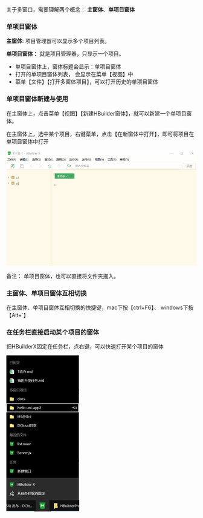 关于多窗口，需要理解两个概念： **主窗体**、**单项目窗体**

### 单项目窗体

**主窗体**:  项目管理器可以显示多个项目列表。

**单项目窗体**： 就是项目管理器，只显示一个项目。

- 单项目窗体上，窗体标题会显示：单项目窗体
- 打开的单项目窗体列表， 会显示在菜单【视图】中
- 菜单【文件】【打开多窗体项目】，可以打开历史的单项目窗体


### 单项目窗体新建与使用

在主窗体上，点击菜单【视图】【新建HBuilder窗体】，就可以新建一个单项目窗体。

在主窗体上，选中某个项目，右键菜单，点击【在新窗体中打开】，即可将项目在单项目窗体中打开

<img src="/static/snapshots/tutorial/multi-window-1.gif" style="zoom:90%" />


备注： 单项目窗体，也可以直接将文件夹拖入。


### 主窗体、单项目窗体互相切换

在主窗体、单项目窗体互相切换的快捷键，mac下按【ctrl+F6】、 windows下按【Alt+`】

### 在任务栏直接启动某个项目的窗体

把HBuilderX固定在任务栏，点右键，可以快速打开某个项目的窗体

<img src="/static/snapshots/tutorial/multi-window-2.png" style="zoom:50%" />

